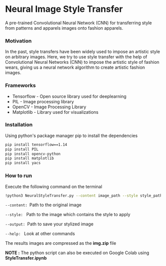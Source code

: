 # Neural Image Style Transfer

A pre-trained Convolutional Neural Network (CNN) for transferring style from patterns and apparels images onto fashion apparels. 
### Motivation
In the past, style transfers have been widely used to impose an artistic style on arbitrary images. Here, we try to use style transfer with the help of Convolutional Neural Networks (CNN) to impose the artistic style of fashion wears, giving us a neural network algorithm to create artistic fashion images. 

### Frameworks
- Tensorflow - Open source library used for deeplearning 
- PIL - Image processing library
- OpenCV - Image Processing Library
- Matplotlib - Library used for visualizations

### Installation
Using python's package manager pip to install the dependencies
``` sh
pip install tensorflow==1.14
pip install PIL
pip install opencv-python
pip install matplotlib
pip install yacs
```

### How to run 
Execute the following command on the terminal
``` sh
!python3 NeuralStyleTransfer.py --content image_path --style style_path --output output_path
```
```--content: ```Path to the original image

```--style: ``` Path to the image which contains the style to apply

```--output: ```Path to save your stylized image

```--help: ``` Look at other commands

The results images are compressed as the **img.zip** file

**NOTE :** The python script can also be executed on Google Colab using **StyleTransfer.ipynb** 
